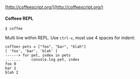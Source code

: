 
[http://coffeescript.org/](http://coffeescript.org/)

#### Coffeee REPL

```
$ coffee
```

Multi line within REPL. Use `ctrl-v`, must use 4 spaces for indent:

```
coffee> pets = ["foo", "bar", "blah"]
[ 'foo', 'bar', 'blah' ]
------> for pet, index in pets
.......     console.log pet, index
foo 0
bar 1
blah 2
```